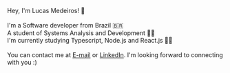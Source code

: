 Hey, I'm Lucas Medeiros! 👋
<br/> <br/>
I'm a Software developer from Brazil 🇧🇷 
<br/>
A student of Systems Analysis and Development 🧑‍🎓
<br/> 
I'm currently studying Typescript, Node.js and React.js 🧑‍💻
<br/> <br/>
You can contact me at [E-mail](mailto:lucaasmedeiros7@gmail.com) or [LinkedIn](https://linkedin.com/in/lucasmedeiross).     I'm looking forward to connecting with you :)

